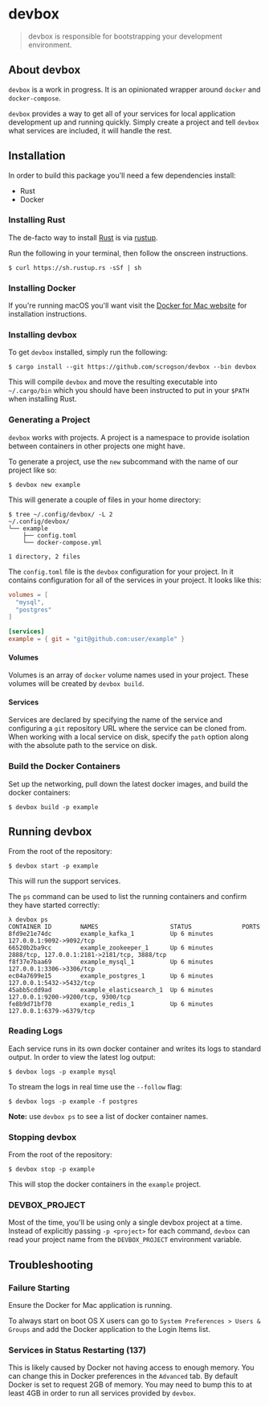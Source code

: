 # devbox

> devbox is responsible for bootstrapping your development environment.

## About devbox

`devbox` is a work in progress. It is an opinionated wrapper around `docker` and
`docker-compose`.

`devbox` provides a way to get all of your services for local application
development up and running quickly. Simply create a project and tell `devbox`
what services are included, it will handle the rest.

## Installation

In order to build this package you'll need a few dependencies install:

* Rust
* Docker

### Installing Rust

The de-facto way to install [Rust](https://www.rust-lang.org/en-US/) is via [rustup](https://rustup.rs/).

Run the following in your terminal, then follow the onscreen instructions.

```shell
$ curl https://sh.rustup.rs -sSf | sh
```

### Installing Docker

If you're running macOS you'll want visit the [Docker for Mac website](https://store.docker.com/editions/community/docker-ce-desktop-mac) for
installation instructions.

### Installing devbox

To get `devbox` installed, simply run the following:

```shell
$ cargo install --git https://github.com/scrogson/devbox --bin devbox
```

This will compile `devbox` and move the resulting executable into `~/.cargo/bin`
which you should have been instructed to put in your `$PATH` when installing
Rust.

### Generating a Project

`devbox` works with projects. A project is a namespace to provide isolation
between containers in other projects one might have.

To generate a project, use the `new` subcommand with the name of our project like so:

```shell
$ devbox new example
```

This will generate a couple of files in your home directory:

```shell
$ tree ~/.config/devbox/ -L 2
~/.config/devbox/
└── example
    ├── config.toml
    └── docker-compose.yml

1 directory, 2 files
```

The `config.toml` file is the `devbox` configuration for your project. In it
contains configuration for all of the services in your project. It looks like
this:

```toml
volumes = [
  "mysql",
  "postgres"
]

[services]
example = { git = "git@github.com:user/example" }
```

#### Volumes

Volumes is an array of `docker` volume names used in your project. These volumes
will be created by `devbox build`.

#### Services

Services are declared by specifying the name of the service and configuring
a `git` repository URL where the service can be cloned from. When working with
a local service on disk, specify the `path` option along with the absolute path
to the service on disk.

### Build the Docker Containers

Set up the networking, pull down the latest docker images, and build the docker
containers:

```shell
$ devbox build -p example
```

## Running devbox

From the root of the repository:

```shell
$ devbox start -p example
```

This will run the support services.

The `ps` command can be used to list the running containers and confirm they have started correctly:

```shell
λ devbox ps
CONTAINER ID        NAMES                    STATUS              PORTS
8fd9e21e74dc        example_kafka_1          Up 6 minutes        127.0.0.1:9092->9092/tcp
66520b2ba9cc        example_zookeeper_1      Up 6 minutes        2888/tcp, 127.0.0.1:2181->2181/tcp, 3888/tcp
f8f37e7baa69        example_mysql_1          Up 6 minutes        127.0.0.1:3306->3306/tcp
ec04a7699e15        example_postgres_1       Up 6 minutes        127.0.0.1:5432->5432/tcp
45abb5cdd9ad        example_elasticsearch_1  Up 6 minutes        127.0.0.1:9200->9200/tcp, 9300/tcp
fe8b9d71bf70        example_redis_1          Up 6 minutes        127.0.0.1:6379->6379/tcp
```

### Reading Logs

Each service runs in its own docker container and writes its logs to standard
output. In order to view the latest log output:

```shell
$ devbox logs -p example mysql
```

To stream the logs in real time use the `--follow` flag:

```shell
$ devbox logs -p example -f postgres
```

**Note:** use `devbox ps` to see a list of docker container names.

### Stopping devbox

From the root of the repository:

```shell
$ devbox stop -p example
```

This will stop the docker containers in the `example` project.

### DEVBOX_PROJECT

Most of the time, you'll be using only a single devbox project at a time.
Instead of explicitly passing `-p <project>` for each command, `devbox` can
read your project name from the `DEVBOX_PROJECT` environment variable.

## Troubleshooting

### Failure Starting

Ensure the Docker for Mac application is running.

To always start on boot OS X users can go to `System Preferences > Users
& Groups` and add the Docker application to the Login Items list.

### Services in Status Restarting (137)

This is likely caused by Docker not having access to enough memory. You can
change this in Docker preferences in the `Advanced` tab. By default Docker is
set to request 2GB of memory. You may need to bump this to at least 4GB in order
to run all services provided by `devbox`.
